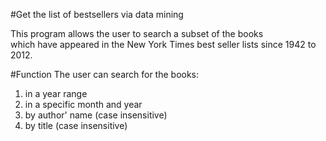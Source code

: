 #Get the list of bestsellers via data mining

This program allows the user to search a subset of the books  
which have appeared in the New York Times best seller lists since 1942 to 2012.  

#Function
The user can search for the books:  
1. in a year range  
2. in a specific month and year  
3. by author' name (case insensitive)  
4. by title (case insensitive)  
